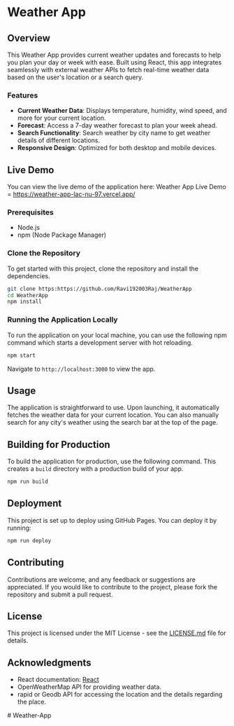 
# Weather App

## Overview
This Weather App provides current weather updates and forecasts to help you plan your day or week with ease. Built using React, this app integrates seamlessly with external weather APIs to fetch real-time weather data based on the user's location or a search query.

### Features
- **Current Weather Data**: Displays temperature, humidity, wind speed, and more for your current location.
- **Forecast**: Access a 7-day weather forecast to plan your week ahead.
- **Search Functionality**: Search weather by city name to get weather details of different locations.
- **Responsive Design**: Optimized for both desktop and mobile devices.

## Live Demo
You can view the live demo of the application here:
Weather App Live Demo = https://weather-app-lac-nu-97.vercel.app/

### Prerequisites
- Node.js
- npm (Node Package Manager)

### Clone the Repository
To get started with this project, clone the repository and install the dependencies.
```bash
git clone https:https://github.com/Ravi192003Raj/WeatherApp
cd WeatherApp
npm install
```

### Running the Application Locally
To run the application on your local machine, you can use the following npm command which starts a development server with hot reloading.
```bash
npm start
```
Navigate to `http://localhost:3000` to view the app.

## Usage
The application is straightforward to use. Upon launching, it automatically fetches the weather data for your current location. You can also manually search for any city's weather using the search bar at the top of the page.

## Building for Production
To build the application for production, use the following command. This creates a `build` directory with a production build of your app.
```bash
npm run build
```

## Deployment
This project is set up to deploy using GitHub Pages. You can deploy it by running:
```bash
npm run deploy
```

## Contributing
Contributions are welcome, and any feedback or suggestions are appreciated. If you would like to contribute to the project, please fork the repository and submit a pull request.

## License
This project is licensed under the MIT License - see the [LICENSE.md](LICENSE.md) file for details.

## Acknowledgments
- React documentation: [React](https://reactjs.org/)
- OpenWeatherMap API for providing weather data.
- rapid or Geodb API for accessing the location and the details regarding the place.

#   W e a t h e r - A p p 
 
 
